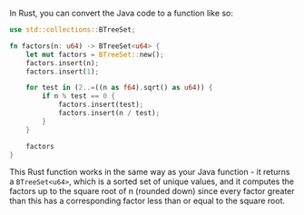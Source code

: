 In Rust, you can convert the Java code to a function like so:

```rust
use std::collections::BTreeSet;

fn factors(n: u64) -> BTreeSet<u64> {
    let mut factors = BTreeSet::new();
    factors.insert(n);
    factors.insert(1);

    for test in (2..=((n as f64).sqrt() as u64)) {
        if n % test == 0 {
            factors.insert(test);
            factors.insert(n / test);
        }
    }

    factors
}
```

This Rust function works in the same way as your Java function - it returns a `BTreeSet<u64>`, which is a sorted set of unique values, and it computes the factors up to the square root of n (rounded down) since every factor greater than this has a corresponding factor less than or equal to the square root.
